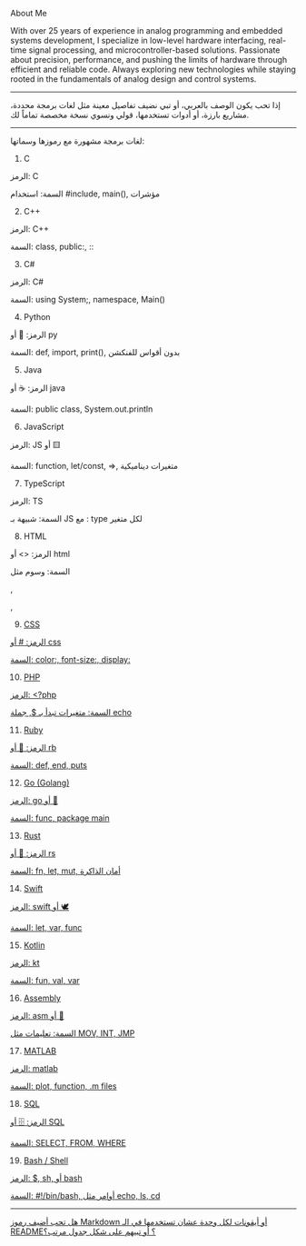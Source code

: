 
About Me

With over 25 years of experience in analog programming and embedded systems development, I specialize in low-level hardware interfacing, real-time signal processing, and microcontroller-based solutions. Passionate about precision, performance, and pushing the limits of hardware through efficient and reliable code. Always exploring new technologies while staying rooted in the fundamentals of analog design and control systems.


---

إذا تحب يكون الوصف بالعربي، أو تبي نضيف تفاصيل معينة مثل لغات برمجة محددة، مشاريع بارزة، أو أدوات تستخدمها، قولي ونسوي نسخة مخصصة تماماً لك.




---

لغات برمجة مشهورة مع رموزها وسماتها:

1. C

الرمز: C

السمة: استخدام #include, main(), مؤشرات



2. C++

الرمز: C++

السمة: class, public:, ::



3. C#

الرمز: C#

السمة: using System;, namespace, Main()



4. Python

الرمز: 🐍 أو py

السمة: def, import, print(), بدون أقواس للفنكشن



5. Java

الرمز: ☕ أو java

السمة: public class, System.out.println



6. JavaScript

الرمز: JS أو 🟨

السمة: function, let/const, =>, متغيرات ديناميكية



7. TypeScript

الرمز: TS

السمة: شبيهة بـ JS مع : type لكل متغير



8. HTML

الرمز: <> أو html

السمة: وسوم مثل <div>, <p>, <a href="">



9. CSS

الرمز: # أو css

السمة: color:, font-size:, display:



10. PHP

الرمز: <?php

السمة: متغيرات تبدأ بـ $, جملة echo



11. Ruby

الرمز: 💎 أو rb

السمة: def, end, puts



12. Go (Golang)

الرمز: go أو 🐹

السمة: func, package main



13. Rust

الرمز: 🦀 أو rs

السمة: fn, let, mut, أمان الذاكرة



14. Swift

الرمز: swift أو 🕊️

السمة: let, var, func



15. Kotlin

الرمز: kt

السمة: fun, val, var



16. Assembly

الرمز: asm أو 💾

السمة: تعليمات مثل MOV, INT, JMP



17. MATLAB

الرمز: matlab

السمة: plot, function, .m files



18. SQL

الرمز: 🗄️ أو SQL

السمة: SELECT, FROM, WHERE



19. Bash / Shell

الرمز: $, sh, أو bash

السمة: #!/bin/bash, أوامر مثل echo, ls, cd





---

هل تحب أضيف رموز Markdown أو أيقونات لكل وحدة عشان تستخدمها في الـ README؟ أو تبيهم على شكل جدول مرتب؟

